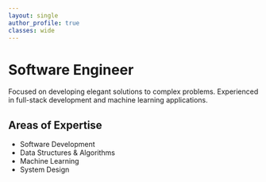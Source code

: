 ```yaml
---
layout: single
author_profile: true
classes: wide
---
```


# Software Engineer

Focused on developing elegant solutions to complex problems. Experienced in full-stack development and machine learning applications.

## Areas of Expertise
- Software Development
- Data Structures & Algorithms
- Machine Learning
- System Design
